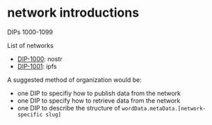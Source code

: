 network introductions
====

DIPs 1000-1099

List of networks
- [DIP-1000](1000.md): nostr
- [DIP-1001](1001.md): ipfs

A suggested method of organization would be:
- one DIP to specifiy how to publish data from the network
- one DIP to specify how to retrieve data from the network
- one DIP to describe the structure of `wordData.metaData.[network-specific slug]`
